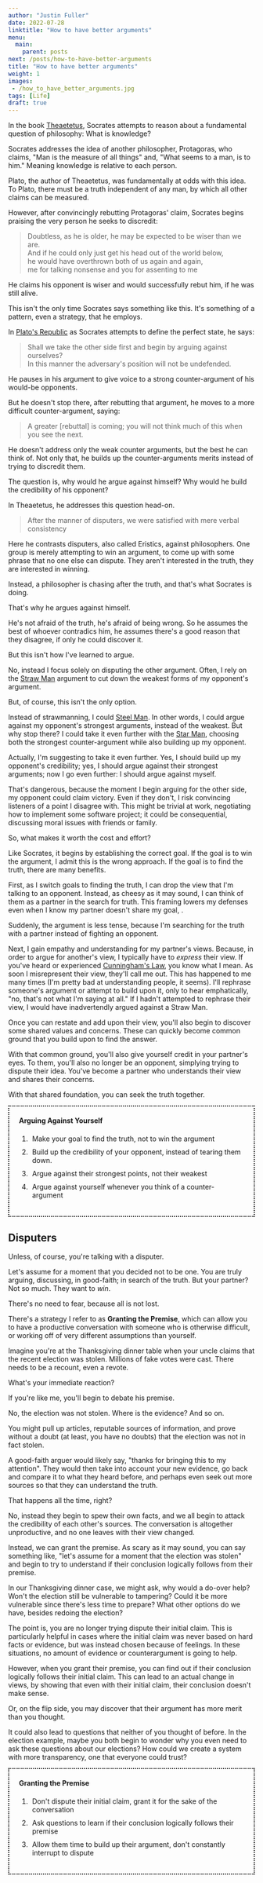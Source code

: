 ```yaml
---
author: "Justin Fuller"
date: 2022-07-28
linktitle: "How to have better arguments"
menu:
  main:
    parent: posts
next: /posts/how-to-have-better-arguments
title: "How to have better arguments"
weight: 1
images:
 - /how_to_have_better_arguments.jpg
tags: [Life]
draft: true
---
```


In the book [Theaetetus](https://amzn.to/3BfyJTl), Socrates attempts to reason about a fundamental question 
of philosophy: What is knowledge?

Socrates addresses the idea of another philosopher, Protagoras, who claims, "Man is the measure of all things"
and, "What seems to a man, is to him." Meaning knowledge is relative to each person.

<!--more-->

Plato, the author of Theaetetus, was fundamentally at odds with this idea.
To Plato, there must be a truth independent of any man, by which all other claims can be measured.

However, after convincingly rebutting Protagoras' claim,
Socrates begins praising the very person he seeks to discredit:

> Doubtless, as he is older, he may be expected to be wiser than we are. <br />
> And if he could only just get his head out of the world below, <br />
> he would have overthrown both of us again and again, <br />
> me for talking nonsense and you for assenting to me <br />

He claims his opponent is wiser and would successfully rebut him, if he was still alive.

This isn't the only time Socrates says something like this. It's something of a pattern,
even a strategy, that he employs.

In [Plato's Republic](https://amzn.to/3PFdHSQ) as Socrates attempts to define the perfect state,
he says:

> Shall we take the other side first and begin by arguing against ourselves? <br />
> In this manner the adversary's position will not be undefended.

He pauses in his argument to give voice to a strong counter-argument of his would-be opponents.

But he doesn't stop there, after rebutting that argument, he moves to a more difficult counter-argument,
saying:

> A greater [rebuttal] is coming; you will not think much of this when you see the next.

He doesn't address only the weak counter arguments, but the best he can think of. Not only that,
he builds up the counter-arguments merits instead of trying to discredit them.

The question is, why would he argue against himself? Why would he build the credibility of his opponent?

In Theaetetus, he addresses this question head-on.

> After the manner of disputers, we were satisfied with mere verbal consistency 

Here he contrasts disputers, also called Eristics, against philosophers. 
One group is merely attempting to win an argument, to come up with some phrase that no one else can dispute. 
They aren't interested in the truth, they are interested in winning.  

Instead, a philosopher is chasing after the truth, and that's what Socrates is doing.  

That's why he argues against himself.  

He's not afraid of the truth, he's afraid of being wrong. So he assumes the best of whoever contradics him,
he assumes there's a good reason that they disagree, if only he could discover it.

But this isn't how I've learned to argue.

No, instead I focus solely on disputing the other argument. Often, I rely on the [Straw Man](https://en.wikipedia.org/wiki/Straw_man)
argument to cut down the weakest forms of my opponent's argument. 

But, of course, this isn't the only option.

Instead of strawmanning, I could [Steel Man](https://constantrenewal.com/steel-man). In other words, I could argue
against my opponent's strongest arguments, instead of the weakest. But why stop there? I could take it even further
with the [Star Man](https://centerforinquiry.org/blog/how-to-star-man-arguing-from-compassion/), choosing both the strongest 
counter-argument while also building up my opponent.  

Actually, I'm suggesting to take it even further. Yes, I should build up my opponent's credibility; yes,
I should argue against their strongest arguments; now I go even further: I should argue against myself.

That's dangerous, because the moment I begin arguing for the other side, my opponent could claim victory. 
Even if they don't, I risk convincing listeners of a point I disagree with. 
This might be trivial at work, negotiating how to implement some software project;
it could be consequential, discussing moral issues with friends or family.

So, what makes it worth the cost and effort?

Like Socrates, it begins by establishing the correct goal.
If the goal is to win the argument, I admit this is the wrong approach.
If the goal is to find the truth, there are many benefits.

First, as I switch goals to finding the truth, I can drop the view that I'm talking to an opponent. 
Instead, as cheesy as it may sound, I can think of them as a partner in the search for truth.
This framing lowers my defenses even when I know my partner doesn't share my goal, .

Suddenly, the argument is less tense, because I'm searching for the truth with a partner instead of fighting an opponent.

Next, I gain empathy and understanding for my partner's views.
Because, in order to argue for another's view, I typically have to _express_ their view.
If you've heard or experienced [Cunningham's Law](https://en.wikipedia.org/wiki/Ward_Cunningham#%22Cunningham's_Law%22),
you know what I mean. As soon I misrepresent their view, they'll call me out.
This has happened to me many times (I'm pretty bad at understanding people, it seems). 
I'll rephrase someone's argument or attempt to build upon it, only to hear emphatically, "no, that's not what I'm saying at all."
If I hadn't attempted to rephrase their view, I would have inadvertendly argued against a Straw Man. 

Once you can restate and add upon their view, you'll also begin to discover some shared values and concerns. 
These can quickly become common ground that you build upon to find the answer.

With that common ground, you'll also give yourself credit in your partner's eyes.
To them, you'll also no longer be an opponent, simplying trying to dispute their idea.
You've become a partner who understands their view and shares their concerns.

With that shared foundation, you can seek the truth together.

<div style="border: 2px dotted black; padding: 20px; margin-bottom: 20px;">
<strong style="margin-bottom: 20px; display: block;">Arguing Against Yourself</strong>
<ol style="padding-left: 22px;">
  <li style="margin-bottom: 10px; padding-left: 5px;">Make your goal to find the truth, not to win the argument</li>
  <li style="margin-bottom: 10px; padding-left: 5px;">Build up the credibility of your opponent, instead of tearing them down.</li>
  <li style="margin-bottom: 10px; padding-left: 5px;">Argue against their strongest points, not their weakest</li>
  <li style="margin-bottom: 10px; padding-left: 5px;">Argue against yourself whenever you think of a counter-argument</li>
</ol>
</div>

## Disputers

Unless, of course, you're talking with a disputer.

Let's assume for a moment that you decided not to be one.
You are truly arguing, discussing, in good-faith; in search of the truth.
But your partner? Not so much. They want to *win*.

There's no need to fear, because all is not lost.

There's a strategy I refer to as **Granting the Premise**, which can allow you
to have a productive conversation with someone who is otherwise difficult, or working off of very
different assumptions than yourself.

Imagine you're at the Thanksgiving dinner table when your uncle claims that the recent
election was stolen. Millions of fake votes were cast. There needs to be a recount, even a revote.

What's your immediate reaction?

If you're like me, you'll begin to debate his premise.

No, the election was not stolen. Where is the evidence? And so on.

You might pull up articles, reputable sources of information, and prove without a doubt (at least, you have no doubts)
that the election was not in fact stolen.

A good-faith arguer would likely say, "thanks for bringing this to my attention".
They would then take into account your new evidence, go back and compare it to what they heard before,
and perhaps even seek out more sources so that they can understand the truth.

That happens all the time, right?

No, instead they begin to spew their own facts, and we all begin to attack the credibility
of each other's sources. The conversation is altogether unproductive, and no one leaves with their view changed.

Instead, we can grant the premise. As scary as it may sound, you can say something like,
"let's assume for a moment that the election was stolen" and begin to try to understand if their
conclusion logically follows from their premise.

In our Thanksgiving dinner case, we might ask, why would a do-over help? Won't the election still be
vulnerable to tampering? Could it be more vulnerable since there's less time to prepare?
What other options do we have, besides redoing the election?

The point is, you are no longer trying dispute their initial claim. This is particularly helpful
in cases where the initial claim was never based on hard facts or evidence, but was instead chosen
because of feelings. In these situations, no amount of evidence or counterargument is going to help.

However, when you grant their premise, you can find out if their conclusion logically follows their
initial claim. This can lead to an actual change in views, by showing that even with their initial claim,
their conclusion doesn't make sense.

Or, on the flip side, you may discover that their argument has more merit than you thought.

It could also lead to questions that neither of you thought of before. In the election example, maybe
you both begin to wonder why you even need to ask these questions about our elections? How could we
create a system with more transparency, one that everyone could trust?

<div style="border: 2px dotted black; padding: 20px; margin-bottom: 20px;">
<strong style="margin-bottom: 20px; display: block;">Granting the Premise</strong>
<ol style="padding-left: 22px;">
  <li style="margin-bottom: 10px; padding-left: 5px;">Don't dispute their initial claim, grant it for the sake of the conversation</li>
  <li style="margin-bottom: 10px; padding-left: 5px;">Ask questions to learn if their conclusion logically follows their premise</li>
  <li style="margin-bottom: 10px; padding-left: 5px;">Allow them time to build up their argument, don't constantly interrupt to dispute</li>
</ol>
</div>

